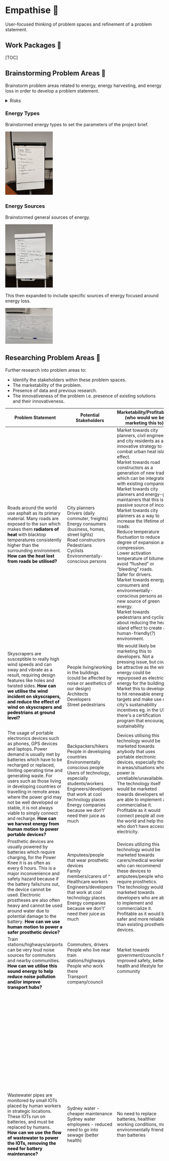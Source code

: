# Empathise 🥺

User-focused thinking of problem spaces and refinement of a problem statement.

## Work Packages 💼

[TOC]

## Brainstorming Problem Areas 🧠

Brainstorm problem areas related to energy, energy harvesting, and energy loss in order to develop a problem statement.

<details><summary>Risks</summary>

- Easy to think too low-level early which will derail the process.
- Large search space can result in too much time used for brainstorming.

</details>

### Energy Types

Brainstormed energy types to set the parameters of the project brief.

<img src="brainstorm-energy-types.jpeg" alt="brainstorm-energy-types" width="30%">

### Energy Sources

Brainstormed general sources of energy.

<img src="brainstorm-general-energy-sources.jpeg" alt="brainstorm-general-energy-sources" width="30%">

This then expanded to include specific sources of energy focused around energy loss.

<img src="brainstorm-specific-energy-sources.jpeg" alt="brainstorm-specific-energy-sources" width="30%">

## Researching Problem Areas 🧩

Further research into problem areas to:
- Identify the stakeholders within these problem spaces.
- The marketability of the problem.
- Presence of data and previous research.
- The innovativeness of the problem i.e. presence of existing solutions and their innovativeness.

<table class="tg">
<thead>
  <tr>
    <th>Problem Statement</span></th>
    <th>Potential Stakeholders</span></th>
    <th>Marketability/Profitability (who would we be marketing this to)</span></th>
    <th>Presence of Data, Previous Research</span></th>
    <th>Existing Solutions?</span></th>
    <th>Potential Concepts/Solutions by us.</span></th>
  </tr>
</thead>
<tbody>
  <tr>
    <td><span>Roads around the world use asphalt as its primary material. Many roads are exposed to the sun which makes them</span><span style="font-weight:700;font-style:normal;text-decoration:none;color:#000;background-color:transparent"> radiators of heat</span><span> with blacktop temperatures consistently higher than the surrounding environment. </span><span style="font-weight:700;font-style:normal;text-decoration:none;color:#000;background-color:transparent">How can the heat lost from roads be utilised?</span></td>
    <td><span>City planners</span><br><span>Drivers (daily commuter, freights)</span><br><span>Energy consumers (business, homes, street lights)</span><br><span>Road constructors</span><br><span>Pedestrians</span><br><span>Cyclists</span><br><span>Environmentally-conscious persons</span></td>
    <td><span>Market towards city planners, civil engineers, and city residents as an innovative strategy to combat urban heat island effect.</span><br><span>Market towards road constructors as a generation of new trades which can be integrated with existing companies.</span><br><span>Market towards city planners and energy-grid maintainers that this is a passive source of income.</span><br><span>Market towards city planners as a way to increase the lifetime of roads:</span><br><span>Reduce temperature fluctuation to reduce degree of expansion and compression.</span><br><span>Lower activation temperature of bitumen to avoid “flushed” or “bleeding” roads.</span><br><span>Safer for drivers.</span><br><span>Market towards energy consumers and environmentally-conscious persons as a new source of green energy.</span><br><span>Market towards pedestrians and cyclists about reducing the heat island effect to create a human-friendly(?) environment.</span></td>
    <td><span>Temperature of pavements vs air: </span><a href="https://www.sciencedirect.com/science/article/pii/S2214509516300043"><span style="font-weight:400;font-style:normal;text-decoration:underline;color:#15C;background-color:transparent">https://www.sciencedirect.com/science/article/pii/S2214509516300043</span></a><span>. Roads are HOT.</span><br><span>Comparison of thermal performance of different pavement materials: </span><a href="https://www-sciencedirect-com.wwwproxy1.library.unsw.edu.au/science/article/pii/B9781782423805000042"><span style="font-weight:400;font-style:normal;text-decoration:underline;color:#15C;background-color:transparent">https://www-sciencedirect-com.wwwproxy1.library.unsw.edu.au/science/article/pii/B9781782423805000042</span></a><span>. </span><br><br><span>Modelling road surface temperatures: </span><a href="https://rmets-onlinelibrary-wiley-com.wwwproxy1.library.unsw.edu.au/doi/full/10.1002/met.1305"><span style="font-weight:400;font-style:normal;text-decoration:underline;color:#15C;background-color:transparent">https://rmets-onlinelibrary-wiley-com.wwwproxy1.library.unsw.edu.au/doi/full/10.1002/met.1305</span></a><span>. Paper uses statistics, but we can use a 1D diffusion equation. Factors of road temperatures are:</span><br><span>Air temperature</span><br><span>Radiation fluxes</span><br><span>Humidity</span><br><span>Precipitation</span><br><span>Wind</span><br><span>Topography</span><br><span>Properties of road material</span><br><span>Traffic</span><br><span>Heat exchanger to de-ice roads in winter:</span><br><a href="https://www-sciencedirect-com.wwwproxy1.library.unsw.edu.au/science/article/pii/S1359431116315393"><span style="font-weight:400;font-style:normal;text-decoration:underline;color:#15C;background-color:transparent">https://www-sciencedirect-com.wwwproxy1.library.unsw.edu.au/science/article/pii/S1359431116315393</span></a><span>. Decreased max temperature values during summer between 3.8 and 7.5 degrees Celsius.</span><br><br><span>Determination of maximum pavement temperature: </span><a href="https://austroads.com.au/publications/pavement/agpt04k/determination-of-maximum-pavemensslknndn"><span style="font-weight:400;font-style:normal;text-decoration:underline;color:#15C;background-color:transparent">https://austroads.com.au/publications/pavement/agpt04k/determination-of-maximum-pavemensslknndn</span></a><span>. This is the regulation of required environmental temperatures before laying down pavement.</span><br><span>Contributes to the heat island effect: </span><a href="https://www.epa.gov/green-infrastructure/reduce-urban-heat-island-effect"><span style="font-weight:400;font-style:normal;text-decoration:underline;color:#15C;background-color:transparent">https://www.epa.gov/green-infrastructure/reduce-urban-heat-island-effect</span></a><span>. Heat island effect occurs in areas of dense pavement, buildings, and concrete surfaces that absorb and retain heat. This causes increased energy cost (for cooling), air pollution, and heat-related illnesses. Current strategies to reduce heat island effect are building green infrastructure i.e. integrating vegetation.</span></td>
    <td><span>Green infrastructure.</span><br><span>Water retaining pavements which reduces heat island effect as well as urban flooding.</span><br><span>Kinki Uni: </span><a href="https://www.sciencedirect.com/science/article/abs/pii/S095965261832239X"><span style="font-weight:400;font-style:normal;text-decoration:underline;color:#15C;background-color:transparent">https://www.sciencedirect.com/science/article/abs/pii/S095965261832239X</span></a><br><span>Melb water: </span><a href="https://www.melbournewater.com.au/building-and-works/stormwater-management/options-treating-stormwater/porous-paving"><span style="font-weight:400;font-style:normal;text-decoration:underline;color:#15C;background-color:transparent">https://www.melbournewater.com.au/building-and-works/stormwater-management/options-treating-stormwater/porous-paving</span></a><br><span>Heat exchanger to de-ice roads in winter: </span><a href="https://www-sciencedirect-com.wwwproxy1.library.unsw.edu.au/science/article/pii/S1359431116315393"><span style="font-weight:400;font-style:normal;text-decoration:underline;color:#15C;background-color:transparent">https://www-sciencedirect-com.wwwproxy1.library.unsw.edu.au/science/article/pii/S1359431116315393</span></a><span>. Stick aluminium into ground as piles (no structural function) to create pathways for spontaneous transfer of geothermal energy to street surface. Piles are connected to thin layer of high thermal conductivity material placed directly under pavement as hollow blocks or large mesh (can adapt to deformations). </span><img src="https://lh3.googleusercontent.com/Y_VrlFar4N-vN2GNaANDBtfPqCDeAyRwERFomY3DCgXsv2d6qA1wTkOW6Yqqe4Fry-si1uPVTKSLM10hWKbaG5qkaX3Z8vOMgC0zvitZS41qVQUj2zThAzmFKiHJqkeTlB9nYANaOzpAtcRrrjZzlbVl_55PS6J7r2MOjOUR0trrGHdvT_5OAed_7g" width="373" height="355"></td>
    <td><span>Heat exchanging mesh bed under road:</span><br><span>Roads are lifted then reworked all the time so the effort to implement this is not high.</span><br><span>Mesh bed addresses road deformation and porous materials.</span><br><span>Definitely tackles </span><span style="font-weight:700;font-style:normal;text-decoration:none;color:#000;background-color:transparent">materials </span><span>and</span><span style="font-weight:700;font-style:normal;text-decoration:none;color:#000;background-color:transparent"> power transmission</span><span>.</span><br><span>This problem statement can expand to train tracks.</span></td>
  </tr>
  <tr>
    <td><span>Skyscrapers are susceptible to really high wind speeds and can sway and vibrate as a result, requiring design features like holes and twisted sides. </span><span style="font-weight:700;font-style:normal;text-decoration:none;color:#000;background-color:transparent">How can we utilise the wind incident on skyscrapers, and reduce the effect of wind on skyscrapers and pedestrians at ground level?</span></td>
    <td><span>People living/working in the buildings (could be affected by noise or aesthetics of our design)</span><br><span>Architects</span><br><span>Developers</span><br><span>Street pedestrians </span><br></td>
    <td><span>We would likely be marketing this to developers. Not a pressing issue, but could be attractive as the wind energy could be repurposed as electrical energy for the building </span><br><span>Market this to developers to hit renewable energy targets and make use of city's sustainability incentives eg. in the US there's a certification program that encourages sustainability</span></td>
    <td><span>Completed in 2010, the Strata SE1, a/k/a the Razor, is a 43-story residential skyscraper in London that has three turbines on the roof, making the building look like an electric razor. The turbines were expected to generate 8% of the building’s total energy consumption.</span><br><span>The Bahrain World Trade Center is a twin-towered projected, which opened in 2008. In between the two fifty-story buildings are three turbines rotating around three horizontal beams connected to each tower. The turbines were designed to add a relatively modest cost of 3% and were expected to generate 11% to 15% of the towers’ energy consumption. The buildings were also shaped to funnel the wind directly to the turbines.</span><br><span>The Pearl River Tower is a 71-story skyscraper in Guangzhou, China. Completed in 2011, it has vertical turbines placed at about one-third and two-thirds the way up inside the belly of the structure. They are placed on mechanical floors, which have no windows and are exposed directly to the wind. Initial studies predicted that the façade openings would accelerate the wind speed by 2.5 times, resulting in more than eight times the power generation when compared to a turbine located in an open field.</span></td>
    <td><span>Wind turbine integration in skyscraper design:</span><br><a href="https://fttechnologies.com/case-studies/skyscrapers-integrated-wind-turbines/"><span style="font-weight:400;font-style:normal;text-decoration:underline;color:#15C;background-color:transparent">https://fttechnologies.com/case-studies/skyscrapers-integrated-wind-turbines/</span></a><br><span>Energy regenerative tuned mass dampers in high rise buildings:</span><br><a href="https://onlinelibrary.wiley.com/doi/10.1002/stc.2072"><span style="font-weight:400;font-style:normal;text-decoration:underline;color:#15C;background-color:transparent">https://onlinelibrary.wiley.com/doi/10.1002/stc.2072</span></a><br><span>Energy harvesting from high rise buildings by piezoelectric harvester device:</span><br><a href="https://inis.iaea.org/search/search.aspx?orig_q=RN:48003805"><span style="font-weight:400;font-style:normal;text-decoration:underline;color:#15C;background-color:transparent">https://inis.iaea.org/search/search.aspx?orig_q=RN:48003805</span></a><br><span>Turbine shaped building that spin slowly</span><br><a href="https://interestingengineering.com/culture/turbine-shaped-skyscraper-concept-rotates-with-the-wind"><span style="font-weight:400;font-style:normal;text-decoration:underline;color:#15C;background-color:transparent">https://interestingengineering.com/culture/turbine-shaped-skyscraper-concept-rotates-with-the-wind</span></a></td>
    <td><span>Harvesting accelerated wind caused by the downdraught effect to reduce wind at street level. Small vertical turbines like this:</span><br><a href="https://www.goodnewsnetwork.org/onshore-wind-turbines-powered-by-traffic/"><span style="font-weight:400;font-style:normal;text-decoration:underline;color:#15C;background-color:transparent">https://www.goodnewsnetwork.org/onshore-wind-turbines-powered-by-traffic/</span></a><span style="font-weight:700;font-style:normal;text-decoration:none;color:#000;background-color:transparent">(honestly this highway wind idea is really good, could also harvest wind in metro and train tunnels)</span><br></td>
  </tr>
  <tr>
    <td><span>The usage of portable electronics devices such as phones, GPS devices and laptops. Power demand is usually met by batteries which have to be recharged or replaced, limiting operating time and generating waste. For users such as those living in developing countries or travelling in remote areas where the power grid may not be well developed or stable, it is not always viable to simply connect and recharge. </span><span style="font-weight:700;font-style:normal;text-decoration:none;color:#000;background-color:transparent">How can we harvest energy from human motion to power portable devices?</span></td>
    <td><span>Backpackers/hikers </span><br><span>People in developing countries</span><br><span>Environmentally conscious people</span><br><span>Users of technology, especially students/workers</span><br><span>Engineers/developers that work at cool technology places</span><br><span>Energy companies because we don’t’ need their juice as much</span></td>
    <td><span>Devices utilising this technology would be marketed towards anybody that uses portable electronic devices, especially those in areas/situations where power is unreliable/unavailable. </span><br><span>The technology itself would be marketed towards developers who are able to implement and commercialise it. </span><br><span>Profitable as it would connect people all over the world and help those who don’t have access to electricity. </span></td>
    <td><span>How much do people walk a day in developing countries:</span><br><a href="https://www.usaid.gov/global-waters/may-2011/six-kilometers-day#:~:text=On%20average%2C%20women%20and%20girls,than%2015%20hours%20a%20week"><span style="font-weight:400;font-style:normal;text-decoration:underline;color:#15C;background-color:transparent">https://www.usaid.gov/global-waters/may-2011/six-kilometers-day#:~:text=On%20average%2C%20women%20and%20girls,than%2015%20hours%20a%20week</span></a><span>. </span><br><span>Sugarcane wastage as a piezoelectric material: </span><br><a href="https://ipb.ac.id/news/index/2018/07/ipb-students-utilize-sugar-cane-as-piezoelectric-electricity-generator/72a093bb7fb77991afb8e7897b3dd2da"><span style="font-weight:400;font-style:normal;text-decoration:underline;color:#15C;background-color:transparent">https://ipb.ac.id/news/index/2018/07/ipb-students-utilize-sugar-cane-as-piezoelectric-electricity-generator/72a093bb7fb77991afb8e7897b3dd2da</span></a><span> </span><br><span>How much power: (apparently not enough, would need to write one full novel to provide enough energy for a laptop to run for 15 seconds. Need to find a more efficient way to convert energy)</span><br><a href="https://what-if.xkcd.com/102/"><span style="font-weight:400;font-style:normal;text-decoration:underline;color:#15C;background-color:transparent">https://what-if.xkcd.com/102/</span></a><span> </span></td>
    <td class="tg-zb5k"><a href="https://www.sciencedirect.com/science/article/abs/pii/S2211285521004882"><span style="font-weight:400;font-style:normal;text-decoration:underline;color:#15C;background-color:transparent">https://www.sciencedirect.com/science/article/abs/pii/S2211285521004882</span></a><br><span>KTMH is able to scavenge mechanical energy from keystrokes, delivering a maximum power of 7.04mW from electromagnetic and 1.8mW from the triboelectric unit from a single key. For an average typing speed o f 4 characters per second, the keyboard scavenges 5.6mW and 1.4mW respectively. </span></td>
    <td><span>Keyboard with piezoelectric materials so when someone types, kinetic energy is converted into electric energy and can be used to help power the laptop. </span></td>
  </tr>
  <tr>
    <td><span>Prosthetic devices are usually powered by batteries which require charging, for the Power Knee it is as often as every 6 hours. This is a major inconvenience and safety hazard because if the battery fails/runs out, the device cannot be used. Electronic prostheses are also often heavy and cannot be used around water due to potential damage to the battery. </span><span style="font-weight:700;font-style:normal;text-decoration:none;color:#000;background-color:transparent">How can we use human motion to power a safer prosthetic device?</span></td>
    <td><span>Amputees/people that wear prosthetic devices</span><br><span>Family members/carers of ^</span><br><span>Healthcare workers</span><br><span>Engineers/developers that work at cool technology places</span><br><span>Energy companies because we don’t’ need their juice as much</span></td>
    <td><span>Devices utilizing this technology would be marketed towards carers/medical workers who can recommend these devices to amputees/people who require prosthetics. </span><br><span>The technology would be marketed towards developers who are able to implement and commercialize it. </span><br><span>Profitable as it would be safer and more reliable than existing prosthetic devices. </span></td>
    <td><span>How much do prosthetic users walk: </span><br><a href="https://pure.strath.ac.uk/ws/portalfiles/portal/44535874/Buis_etal_JPO_2014_Measuring_the_daily_stepping_activity_of_people_with_transtibial_amputation.pdf"><span style="font-weight:400;font-style:normal;text-decoration:underline;color:#15C;background-color:transparent">https://pure.strath.ac.uk/ws/portalfiles/portal/44535874/Buis_etal_JPO_2014_Measuring_the_daily_stepping_activity_of_people_with_transtibial_amputation.pdf</span></a><span> </span><br><span>A 80kg person walking at 4km/h can generate approximately 2W from their heel strike movement.  </span><a href="https://jneuroengrehab.biomedcentral.com/articles/10.1186/1743-0003-8-22"><span style="font-weight:400;font-style:normal;text-decoration:underline;color:#15C;background-color:transparent">https://jneuroengrehab.biomedcentral.com/articles/10.1186/1743-0003-8-22</span></a></td>
    <td class="tg-zb5k"><a href="https://jneuroengrehab.biomedcentral.com/articles/10.1186/1743-0003-8-22"><span style="font-weight:400;font-style:normal;text-decoration:underline;color:#15C;background-color:transparent">https://jneuroengrehab.biomedcentral.com/articles/10.1186/1743-0003-8-22</span></a><br><span>Using a viscoelastic material in the midsole, for a runner moving at 4.5m/s the energy dissipated in a single step ranges from 1.72- 10.32J and most of it is lost during the heel strike. </span><br><span>A shoe with this technology: </span><br><a href="https://spie.org/news/3749-a-scalable-solution-to-harvest-kinetic-energy?SSO=1"><span style="font-weight:400;font-style:normal;text-decoration:underline;color:#15C;background-color:transparent">https://spie.org/news/3749-a-scalable-solution-to-harvest-kinetic-energy?SSO=1</span></a><br><span>Kidding i found an existing one but they use hydraulics so ours is still sort of different?</span><br><a href="https://patents.google.com/patent/US20180036148A1/en?q=energy+harvesting+prosthetic&oq=energy+harvesting+prosthetic"><span style="font-weight:400;font-style:normal;text-decoration:underline;color:#15C;background-color:transparent">https://patents.google.com/patent/US20180036148A1/en?q=energy+harvesting+prosthetic&amp;oq=energy+harvesting+prosthetic</span></a><span> </span></td>
    <td><span>Shoes/prosthetic legs with kinetic energy collectors in the sole utilising the heel strike to transform kinetic energy to electric, storing and using to power the prosthetic device or be stored in the shoe to be used as a portable charger. </span></td>
  </tr>
  <tr>
    <td><span>Train stations/highways/airports can be very loud noise sources for commuters and nearby communities. </span><span style="font-weight:700;font-style:normal;text-decoration:none;color:#000;background-color:transparent">How can we utilise this sound energy to help reduce noise pollution and/or improve  transport hubs?</span></td>
    <td><span>Commuters, drivers</span><br><span>People who live near train stations/highways</span><br><span>People who work there</span><br><span>Transport company/council </span></td>
    <td><span>Market towards government/councils for improved safety, better health and lifestyle for the community </span><br><br></td>
    <td><span>A lot of data present on negative health effects of noise pollution such as railway noise and airport noise on communities that live nearby</span><br></td>
    <td><span>Couple of different ways energy from trains can be harvested, including rotatory electromagnetic, acoustic energy harvester, piezoelectric and linear electromagnetic:</span><br><a href="https://www.sciencedirect.com/science/article/pii/S2352484721000883"><span style="font-weight:400;font-style:normal;text-decoration:underline;color:#15C;background-color:transparent">https://www.sciencedirect.com/science/article/pii/S2352484721000883</span></a></td>
    <td><span>Harvest the sound and vibration energy and use it to power noise cancelling speakers that emit waves that cancel out the original noise pollution (safety - don't want to cancel out station announcements). Noise cancelling is a bit difficult in a large room/open area compared to noise cancelling, but is possible </span><a href="https://www.theguardian.com/science/2020/jul/09/noise-control-sound-wave-system-cancels-out-drum-of-traffic"><span style="font-weight:400;font-style:normal;text-decoration:underline;color:#15C;background-color:transparent">https://www.theguardian.com/science/2020/jul/09/noise-control-sound-wave-system-cancels-out-drum-of-traffic</span></a><br><span>Harvest the sound and vibration energy and use it to power glass platform screen doors/lights for improved safety on platforms</span><br><span> </span></td>
  </tr>
  <tr>
    <td><span>Wastewater pipes are monitored by small IOTs placed by human workers in strategic locations. These IOTs run on batteries, and must be replaced by humans.</span><br><span style="font-weight:700;font-style:normal;text-decoration:none;color:#000;background-color:transparent">How can we use the flow of wastewater to power the IOTs, removing the need for battery maintenance?</span></td>
    <td><span>Sydney water - cheaper maintenance</span><br><span>Sydney water employees - reduced need to go into sewage (better health)</span></td>
    <td><span>No need to replace batteries, healthier working conditions, more environmentally friendly than batteries</span></td>
    <td class="tg-uca5"><span style="font-weight:400;font-style:normal;text-decoration:underline;color:#000;background-color:transparent">Data about turbines in wastewater:</span><br><a href="https://www.researchgate.net/publication/328089089_Utilization_of_Hydro-Turbines_in_Wastewater_Treatment_Plants_WWTPs"><span style="font-weight:400;font-style:normal;text-decoration:underline;color:#15C;background-color:transparent">https://www.researchgate.net/publication/328089089_Utilization_of_Hydro-Turbines_in_Wastewater_Treatment_Plants_WWTPs</span></a><span> </span><br><span style="font-weight:400;font-style:normal;text-decoration:underline;color:#000;background-color:transparent">Data about wastewater:</span><br><span>Wastewater tunnel width:</span><br><a href="https://www.tunneltalk.com/MacDow-Mar95-Blue-Mountains-record-breaker.php"><span style="font-weight:400;font-style:normal;text-decoration:underline;color:#15C;background-color:transparent">https://www.tunneltalk.com/MacDow-Mar95-Blue-Mountains-record-breaker.php</span></a><br><span style="font-weight:400;font-style:normal;text-decoration:underline;color:#000;background-color:transparent">Data about turbines:</span><br><span>Zero head turbine: </span><a href="http://www.ijmse.org/Volume2/Issue7/paper7.pdf"><span style="font-weight:400;font-style:normal;text-decoration:underline;color:#15C;background-color:transparent">http://www.ijmse.org/Volume2/Issue7/paper7.pdf</span></a><span> </span><br><span>Micro turbines:</span><br><a href="https://www.energy.gov/energysaver/planning-microhydropower-system"><span style="font-weight:400;font-style:normal;text-decoration:underline;color:#15C;background-color:transparent">https://www.energy.gov/energysaver/planning-microhydropower-system</span></a><br></td>
    <td><span>Battery powered IOTs (some say battery life is 2 years, some 7-8 years, some less than 1 year)</span></td>
    <td><span>Small turbine placed in the wastewater flow, which turns the generator, which powers IoT devices.</span><br><img src="https://lh4.googleusercontent.com/l_asnXqCNVfYGRKMhsoRGxLDHwignZv4hOsXWtJ9_urYlwA2zRb9Wm7YX5I63YqzQVD1l8IzeNBAHXqQANKDfPwu60-0tsZRVce1WOVQkqwNMuMkg2jJpYSiaW6LxPuwCRDTa9B-npLF4Pwtnmej-u5cGQAiKPKmQDpWXCIi2tIePz1CfXVkZ1y4" width="1146" height="603"><br><span style="font-weight:400;font-style:normal;text-decoration:underline;color:#000;background-color:transparent">Maths about power:</span><br><span>[net head (feet) × flow (gpm)] ÷ 10 = W (Power or Watts)</span><br><span>0.2 feet * ~100,000 gpm / 10 = </span><span style="font-weight:700;font-style:normal;text-decoration:none;color:#000;background-color:transparent">2000 W</span><br><span style="font-weight:400;font-style:normal;text-decoration:underline;color:#000;background-color:transparent">Maths about feasibility: •Required flow rate for turbine:</span><br><span>•The minimum flow requirements are 20 cfs at 40 psi.</span><br><span>•232,630 gpm</span><br><span>•Flow rate of sewage systems:</span><br><span>•the flow velocity in high-grit sewage handling systems should not exceed 12 ft/sec. the flow velocity in sewage systems with low grit concentrations should not exceed 18 ft/sec.</span><br><span>•</span><span style="font-weight:700;font-style:normal;text-decoration:none;color:#000;background-color:transparent">102,341 gpm</span><br><span>Probably not viable to have a turbine powered by the flow of sewage.</span><br><span>EDIT: with a weir, this could be possible.</span><a href="https://www.researchgate.net/figure/a-Top-view-of-micro-weir-microchannel-and-b-side-view-of-micro-weir-microchannel_fig11_255688817"><span style="font-weight:400;font-style:normal;text-decoration:underline;color:#15C;background-color:transparent">https://www.researchgate.net/figure/a-Top-view-of-micro-weir-microchannel-and-b-side-view-of-micro-weir-microchannel_fig11_255688817</span></a><span> </span></td>
  </tr>
  <tr>
    <td><span>Construction sites are sources of constant loud noise. </span><span style="font-weight:700;font-style:normal;text-decoration:none;color:#000;background-color:transparent">How can this noise be utilised to make energy?</span></td>
    <td><span>Construction site workers</span><br><span>Residents</span><br><span>Energy consumers</span></td>
    <td><span>Market to city planners and residents as a strategy to reduce noise pollution in urban centres.</span></td>
    <td><span>Power generation using sound by piezoelectric material: </span><a href="https://iopscience.iop.org/article/10.1088/1742-6596/1916/1/012003/pdf#:~:text=when%20sound%20energy%20is%20applied,electric%20energy%20from%20sound%20energy"><span style="font-weight:400;font-style:normal;text-decoration:underline;color:#15C;background-color:transparent">https://iopscience.iop.org/article/10.1088/1742-6596/1916/1/012003/pdf#:~:text=when%20sound%20energy%20is%20applied,electric%20energy%20from%20sound%20energy</span></a><span>.</span><br><span>City of Sydney, Code of practice, construction hours and noise in city centre: </span><a href="https://www.cityofsydney.nsw.gov.au/development-guidelines-policies/code-practice-construction-hours-noise-city"><span style="font-weight:400;font-style:normal;text-decoration:underline;color:#15C;background-color:transparent">https://www.cityofsydney.nsw.gov.au/development-guidelines-policies/code-practice-construction-hours-noise-city</span></a><span>. Allowable noise levels:</span><img src="https://lh3.googleusercontent.com/UQcvxACI-W0nZV1P9A95VJwBpB5etYeQ0mjLaEtUpZZL9RfhQa1U2BIvwPEj-obzbZ2u6aZk02Yx32GgS1NksoKvgHTVQU8_fcIUJvbpmivlWzaMHWmd32GVcHcea7Fd8RDTyjhMU4SEJnqBAGkZ0Okgkbur0R2FhGdzz-HgYf0C764pNRI0Ovjrmw" width="1322" height="982"><br><br><span>Prolonged 60 dB or immediately above 120 dB is damaging to ears: </span><a href="https://www.cdc.gov/nceh/hearing_loss/what_noises_cause_hearing_loss.html"><span style="font-weight:400;font-style:normal;text-decoration:underline;color:#15C;background-color:transparent">https://www.cdc.gov/nceh/hearing_loss/what_noises_cause_hearing_loss.html</span></a></td>
    <td><span>Someone trialled piezoelectric transducers in Alexandria but on small scale: </span><a href="https://journals.plos.org/plosone/article?id=10.1371/journal.pone.0219373"><span style="font-weight:400;font-style:normal;text-decoration:underline;color:#15C;background-color:transparent">https://journals.plos.org/plosone/article?id=10.1371/journal.pone.0219373</span></a><span>. 690 transducers in 1.45 m^2 area produced 0.024 Whr.</span><br><img src="https://lh3.googleusercontent.com/LZ0FthDTWx3ICzmVq_zE9fMIJpPlFpX4hWg3inuXx4U-qII-Cv_LekFjRcv0Oc0aYOKU2Fvf_oV0PmJvh91shQ0HFSwDD2x0qWBZnyosTMKpm9e17GXrWQs6zm7KE_Waa_0dwTaeFZoYFqYv_3f0gvH0oyo_xN_uT5OBcgSNQEt3_b3Dh2dz5YgGmg" width="1000" height="610"></td>
    <td><span>Convert sound energy to electrical energy with piezoelectric mats. Convert stored electrical energy into cancelling whitenoise to further reduce construction site noise.</span></td>
  </tr>
  <tr>
    <td><span>Phone chargers convert AC power from the outlet  to DC power for phones which generates heat in the process. </span><br><span style="font-weight:700;font-style:normal;text-decoration:none;color:#000;background-color:transparent">How can the heat loss from chargers be converted into useful energy?</span></td>
    <td><span>People who own phone chargers</span><br><span>Companies who manufacture phones (could be something they add in to improve the efficiency of their phone chargers)</span></td>
    <td><span>This could be marketed to the general consumer if it is a product that can be attached onto any phone charger. Then, anybody could purchase the product and use it to make their phone charger more efficient.</span><br><span>If the existing design of phone chargers has to be modified, then this could be marketed towards phone companies so they can implement it into their existing chargers. </span></td>
    <td><span>No significant research done on energy harvesting from phone chargers, however, there is a lot of research on thermoelectric energy harvesting (harvesting wasted thermal energy and converting it into electricity)</span><br><span>Research on how body heat can be harvested using TEGs to charge mobile devices: </span><a href="https://www.researchgate.net/publication/313584376_Thermoelectric_energy_harvesting_for_mobile_phone_charging_application"><span style="font-weight:400;font-style:normal;text-decoration:underline;color:#15C;background-color:transparent">https://www.researchgate.net/publication/313584376_Thermoelectric_energy_harvesting_for_mobile_phone_charging_application</span></a><br><span>Need a significant temperature difference, a heat sink can be used as a cooling method </span><br><span>Energy conversion was not very efficient - up to 2 per cent</span><br><span>Paper on how a TEG can be used to harvest energy from a cooking stove and then used to power a gas leakage detection IoT device: </span><a href="https://www.researchgate.net/publication/331823373_Development_of_Smart_Cooking_Stove_Harvesting_Energy_from_the_Heat_Gas_Leakage_Detection_and_IoT_Based_Notification_System"><span style="font-weight:400;font-style:normal;text-decoration:underline;color:#15C;background-color:transparent">https://www.researchgate.net/publication/331823373_Development_of_Smart_Cooking_Stove_Harvesting_Energy_from_the_Heat_Gas_Leakage_Detection_and_IoT_Based_Notification_System</span></a></td>
    <td><span>No existing solutions specifically for phone chargers, however, there are many existing thermoelectric generators which have been used for other applications (e.g. harvest body heat to charge phones). </span></td>
    <td><span>Addresses fasteners and power transmission</span><br><span>Use a TEG with a heatsink and harvest the temperature difference between the charger and the ambient air to get an output voltage. Voltage then most likely needs to be stepped up to meet phone voltage demands (approx. 5V). </span></td>
  </tr>
  <tr>
    <td><span>Buildings often exhaust a lot of thermal energy from ventilation and cooling needs.</span><br><span style="font-weight:700;font-style:normal;text-decoration:none;color:#000;background-color:transparent">How can the heat from ventilation exhaust be converted into useful energy?</span></td>
    <td><span>Residents</span><br><span>Developers</span><br><span>Maintainers of buildings</span><br><span>Construction companies</span><br><span>Environmentalists</span><br><span>City Planners</span></td>
    <td><span>People who run and maintain the buildings could reduce electrical costs when they use the energy that is harvested.</span><br><span>Property developers could see this as a way of making their buildings more sustainable.</span><br><span>Customers of buildings (small and large) could see to having the system retrofitted or installed during construction.</span><br><span>High impact as there are buildings everywhere that they all have ventilation due to building codes.</span><br><span>Some / good level of profitability if the system is cheap enough and produces good energy.</span><br><span>Electrical companies.</span><br><span>Also, heat island effect.</span></td>
    <td><span>This is something that has definitely been studied in depth.</span><br><span>Some parts of the house / building definitely produce a lot of heat.</span><br><span>General ventilation knowledge:</span><br><a href="https://www.ncbi.nlm.nih.gov/books/NBK143277/"><span style="font-weight:400;font-style:normal;text-decoration:underline;color:#15C;background-color:transparent">https://www.ncbi.nlm.nih.gov/books/NBK143277/</span></a><br><span>Heat exchanger system:</span><br><a href="https://www.wikiwand.com/en/Heat_recovery_ventilation"><span style="font-weight:400;font-style:normal;text-decoration:underline;color:#15C;background-color:transparent">https://www.wikiwand.com/en/Heat_recovery_ventilation</span></a><br><span>Another heat recovery system.</span><br><a href="https://passivehouse.com.au/page/ventilation---heat-energy-recovery"><span style="font-weight:400;font-style:normal;text-decoration:underline;color:#15C;background-color:transparent">https://passivehouse.com.au/page/ventilation---heat-energy-recovery</span></a><br><span>Facts about HVAC:</span><br><a href="https://www.energy.gov.au/business/equipment-and-technology-guides/hvac"><span style="font-weight:400;font-style:normal;text-decoration:underline;color:#15C;background-color:transparent">https://www.energy.gov.au/business/equipment-and-technology-guides/hvac</span></a></td>
    <td><span>Lots of research as governments do activally push initiatives.</span><br><span>Though current systems exchanges heat for heat, and not necessarily heat to electricity.</span><br><span>Research on waste heat recovery in apartment buildings:</span><br><a href="https://www.sciencedirect.com/science/article/pii/S2666202721000641"><span style="font-weight:400;font-style:normal;text-decoration:underline;color:#15C;background-color:transparent">https://www.sciencedirect.com/science/article/pii/S2666202721000641</span></a><br><span>Oscillating heat pipes?</span><br><a href="https://www.sciencedirect.com/science/article/pii/S2352484716300427"><span style="font-weight:400;font-style:normal;text-decoration:underline;color:#15C;background-color:transparent">https://www.sciencedirect.com/science/article/pii/S2352484716300427</span></a><br><a href="https://link.springer.com/article/10.1007/s11630-019-1178-5"><span style="font-weight:400;font-style:normal;text-decoration:underline;color:#15C;background-color:transparent">https://link.springer.com/article/10.1007/s11630-019-1178-5</span></a><br><span>Heat recovery:</span><br><a href="https://www.diva-portal.org/smash/record.jsf?pid=diva2%3A1346703&dswid=-9770"><span style="font-weight:400;font-style:normal;text-decoration:underline;color:#15C;background-color:transparent">https://www.diva-portal.org/smash/record.jsf?pid=diva2%3A1346703&amp;dswid=-9770</span></a><br><a href="https://www.sciencedirect.com/science/article/pii/S235271022100111X"><span style="font-weight:400;font-style:normal;text-decoration:underline;color:#15C;background-color:transparent">https://www.sciencedirect.com/science/article/pii/S235271022100111X</span></a><br><span>Potential recovery solutions:</span><br><a href="https://www.energy.gov.au/business/equipment-and-technology-guides/waste-heat-recovery"><span style="font-weight:400;font-style:normal;text-decoration:underline;color:#15C;background-color:transparent">https://www.energy.gov.au/business/equipment-and-technology-guides/waste-heat-recovery</span></a><br></td>
    <td><span>We would have to come up with a different mechanism to extract waste heat from the system.</span><br><span>Throw in a Stirling engine?</span><br><span>Currently the heat is used to spin turbines, and is touted to be less efficient than just directly exchanging heat. Maybe we just need to make it more efficient.</span></td>
  </tr>
</tbody>
</table>

> This work was done within a [Google Doc](https://docs.google.com/document/d/1lhBVNqQttMCyS-LZkeU3rhdo17ehIDjxk5FEoXpYh4c/edit?usp=sharing).

## Evaluating Problem Areas 🤔

Evaluate problem areas to narrow down the problem areas. The deliverable for this work package is a single problem space that the team wants to solve.

<details><summary>Risks</summary>

- Not knowing how to fill out the charts.

</details>

This was a three step process:
1. Identify the selection criteria to measure the problem areas against.
1. Conducting a pair-wise comparison chart to weigh the selection criteria in terms of importance to us.
1. Filling a best-of-class chart to score the problem areas with the selection criteria weighting.

> This work was done within a [Google Sheet](https://docs.google.com/spreadsheets/d/15Y5BLjWYeOzdiXMWd3SZe7I68tTQgj5_khv4GgHinzo/edit?usp=sharing).

## Problem Statement ⁉️

A problem statement sets the objective for the team.

<details><summary>Risks</summary>

- Team not on the same page as the problem statement.

</details>

From the selection of a problem space from the evaluation step, a problem statement was then defined:

> The ever-increasing environmental impact of urban cities is an evolving concern. Worldwide, 1/5 of building energy consumption is air conditioning use - exhausting hot air directly into the atmosphere which is consequently wasted. By capturing and harvesting the energy of the exhausted air, we can reuse the energy to power devices which directly benefit the residents.

## Identifying Stakeholders 👥

Identifying stakeholders is an important first step of user-centred design. It sets the parameters of who to consider when solving the problem.

The identified stakeholders were:
- Building inhabitants.
- Energy consumers.
- Building manager, building owner.
- Environmentalists.
- City planners, council.
- Architects.
- Ventilation companies.

## Creating Personas 👤

After identification of the stakeholders, we expand on who these stakeholders are to make them more relatable to us as people and to the problem.

> This work was done within a [Google Doc](https://docs.google.com/document/d/1QcTmauxbnZnFPAq2-T5k6lEO8NxcR10Ln2A-Wx-NyZU/edit?usp=sharing).

### User Journeys

```mermaid
journey
    title Chetan's Work Day
    section Home
        Wake up: 3: Chetan
        Make coffee: 3: Chetan
        Catch the bus to work: 1: Chetan
    section Work
        Talk to workmates: 5: Chetan
        Walk to the cafe to meet clients: 2: Chetan
        Talk to clients: 5: Chetan
        Walk back to the office: 2: Chetan
        Finish work: 3: Chetan
        Walk to the gym: 2: Chetan
    section Gym
        Work out: 2: Chetan
        Go to the convenience store: 5: Chetan
        Catch the bus home: 1: Chetan
    section Home
        No electricity at home: 1: Chetan
        Try to sleep: 1: Chetan
```

## User Requirements 🤝

We need to ask our personas:
- What do they want?
- Why do they want it?

User requirements elaborate on what our personas want. The user requirements we use are in the form of user stories because:
```
As a [user], I want to [need], so I can [context]
```

> This work was done within a [Google Doc](https://docs.google.com/document/d/1A06ONjj7tLm_xGvUQfQnWL-As_b0yvIB1bE-RqM8eos/edit?usp=sharing).

## Affinity Map User Requirements to Customer Needs 🗺

For the sake of marks, we're going to map our user requirements to customer needs.
